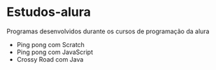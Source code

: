 # Estudos-alura
Programas desenvolvidos durante os cursos de programação da alura

- Ping pong com Scratch
- Ping pong com JavaScript
- Crossy Road com Java
